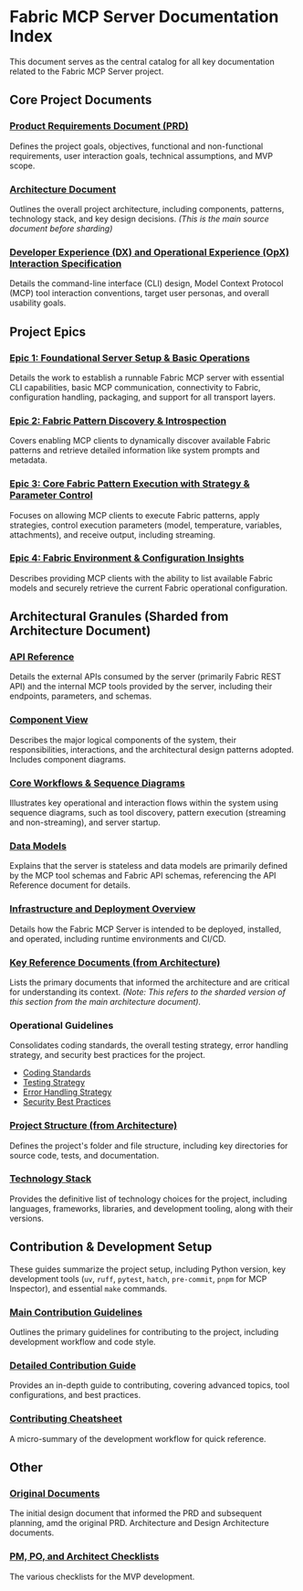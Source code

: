 # Fabric MCP Server Documentation Index

This document serves as the central catalog for all key documentation related to the Fabric MCP Server project.

## Core Project Documents

### [Product Requirements Document (PRD)](./PRD/index.md)

Defines the project goals, objectives, functional and non-functional requirements, user interaction goals, technical assumptions, and MVP scope.

### [Architecture Document](./architecture/index.md)

Outlines the overall project architecture, including components, patterns, technology stack, and key design decisions. *(This is the main source document before sharding)*

### [Developer Experience (DX) and Operational Experience (OpX) Interaction Specification](./design-architecture/index.md)

Details the command-line interface (CLI) design, Model Context Protocol (MCP) tool interaction conventions, target user personas, and overall usability goals.

## Project Epics

### [Epic 1: Foundational Server Setup & Basic Operations](./PRD/epic-overview/epic-1-foundational-server-setup-basic-operations.md)

Details the work to establish a runnable Fabric MCP server with essential CLI capabilities, basic MCP communication, connectivity to Fabric, configuration handling, packaging, and support for all transport layers.

### [Epic 2: Fabric Pattern Discovery & Introspection](./PRD/epic-overview/epic-2-fabric-pattern-discovery-introspection.md)

Covers enabling MCP clients to dynamically discover available Fabric patterns and retrieve detailed information like system prompts and metadata.

### [Epic 3: Core Fabric Pattern Execution with Strategy & Parameter Control](./PRD/epic-overview/epic-3-core-fabric-pattern-execution-with-strategy-parameter-control.md)

Focuses on allowing MCP clients to execute Fabric patterns, apply strategies, control execution parameters (model, temperature, variables, attachments), and receive output, including streaming.

### [Epic 4: Fabric Environment & Configuration Insights](./PRD/epic-overview/epic-4-fabric-environment-configuration-insights.md)

Describes providing MCP clients with the ability to list available Fabric models and securely retrieve the current Fabric operational configuration.

## Architectural Granules (Sharded from Architecture Document)

### [API Reference](./architecture/api-reference.md)

Details the external APIs consumed by the server (primarily Fabric REST API) and the internal MCP tools provided by the server, including their endpoints, parameters, and schemas.

### [Component View](./architecture/component-view.md)

Describes the major logical components of the system, their responsibilities, interactions, and the architectural design patterns adopted. Includes component diagrams.

### [Core Workflows & Sequence Diagrams](./architecture/core-workflow-sequence-diagrams.md)

Illustrates key operational and interaction flows within the system using sequence diagrams, such as tool discovery, pattern execution (streaming and non-streaming), and server startup.

### [Data Models](./architecture/data-models.md)

Explains that the server is stateless and data models are primarily defined by the MCP tool schemas and Fabric API schemas, referencing the API Reference document for details.

### [Infrastructure and Deployment Overview](./architecture/infrastructure-and-deployment-overview.md)

Details how the Fabric MCP Server is intended to be deployed, installed, and operated, including runtime environments and CI/CD.

### [Key Reference Documents (from Architecture)](./PRD/6-key-reference-documents.md)

Lists the primary documents that informed the architecture and are critical for understanding its context. *(Note: This refers to the sharded version of this section from the main architecture document).*

### Operational Guidelines

Consolidates coding standards, the overall testing strategy, error handling strategy, and security best practices for the project.

- [Coding Standards](./architecture/coding-standards.md)
- [Testing Strategy](./architecture/overall-testing-strategy.md)
- [Error Handling Strategy](./architecture/error-handling-strategy.md)
- [Security Best Practices](./architecture/security-best-practices.md)

### [Project Structure (from Architecture)](./architecture/project-structure.md)

Defines the project's folder and file structure, including key directories for source code, tests, and documentation.

### [Technology Stack](./architecture/definitive-tech-stack-selections.md)

Provides the definitive list of technology choices for the project, including languages, frameworks, libraries, and development tooling, along with their versions.

## Contribution & Development Setup

These guides summarize the project setup, including Python version, key development tools (`uv`, `ruff`, `pytest`, `hatch`, `pre-commit`, `pnpm` for MCP Inspector), and essential `make` commands.

### [Main Contribution Guidelines](./contributing.md)

Outlines the primary guidelines for contributing to the project, including development workflow and code style.

### [Detailed Contribution Guide](./contributing-detailed.md)

Provides an in-depth guide to contributing, covering advanced topics, tool configurations, and best practices.

### [Contributing Cheatsheet](./contributing-cheatsheet.md)

A micro-summary of the development workflow for quick reference.

## Other

### [Original Documents](./source/index.md)

The initial design document that informed the PRD and subsequent planning, amd the original PRD. Architecture and Design Architecture documents.

### [PM, PO, and Architect Checklists](./checklists/index.md)

The various checklists for the MVP development.
